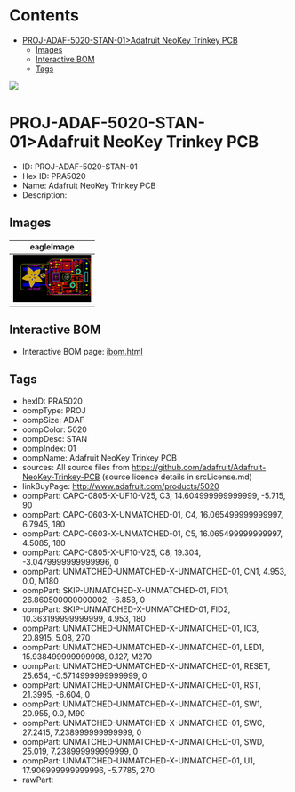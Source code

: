 



Contents
========

* [PROJ-ADAF-5020-STAN-01>Adafruit NeoKey Trinkey PCB](#proj-adaf-5020-stan-01adafruit-neokey-trinkey-pcb)
	* [Images](#images)
	* [Interactive BOM](#interactive-bom)
	* [Tags](#tags)
  
![][im]
# PROJ-ADAF-5020-STAN-01>Adafruit NeoKey Trinkey PCB

- ID: PROJ-ADAF-5020-STAN-01
- Hex ID: PRA5020
- Name: Adafruit NeoKey Trinkey PCB
- Description: 

## Images
  
  

|eagleImage|
| :---: |
|[![eagleImage](eagleImage_140.png)](eagleImage_600.png)|

## Interactive BOM

- Interactive BOM page: [ibom.html](kicad/bom/ibom.html)

## Tags

- hexID: PRA5020
- oompType: PROJ
- oompSize: ADAF
- oompColor: 5020
- oompDesc: STAN
- oompIndex: 01
- oompName: Adafruit NeoKey Trinkey PCB
- sources: All source files from https://github.com/adafruit/Adafruit-NeoKey-Trinkey-PCB (source licence details in srcLicense.md)
- linkBuyPage: http://www.adafruit.com/products/5020
- oompPart: CAPC-0805-X-UF10-V25, C3, 14.604999999999999, -5.715, 90
- oompPart: CAPC-0603-X-UNMATCHED-01, C4, 16.065499999999997, 6.7945, 180
- oompPart: CAPC-0603-X-UNMATCHED-01, C5, 16.065499999999997, 4.5085, 180
- oompPart: CAPC-0805-X-UF10-V25, C8, 19.304, -3.0479999999999996, 0
- oompPart: UNMATCHED-UNMATCHED-X-UNMATCHED-01, CN1, 4.953, 0.0, M180
- oompPart: SKIP-UNMATCHED-X-UNMATCHED-01, FID1, 26.860500000000002, -6.858, 0
- oompPart: SKIP-UNMATCHED-X-UNMATCHED-01, FID2, 10.363199999999999, 4.953, 180
- oompPart: UNMATCHED-UNMATCHED-X-UNMATCHED-01, IC3, 20.8915, 5.08, 270
- oompPart: UNMATCHED-UNMATCHED-X-UNMATCHED-01, LED1, 15.938499999999998, 0.127, M270
- oompPart: UNMATCHED-UNMATCHED-X-UNMATCHED-01, RESET, 25.654, -0.5714999999999999, 0
- oompPart: UNMATCHED-UNMATCHED-X-UNMATCHED-01, RST, 21.3995, -6.604, 0
- oompPart: UNMATCHED-UNMATCHED-X-UNMATCHED-01, SW1, 20.955, 0.0, M90
- oompPart: UNMATCHED-UNMATCHED-X-UNMATCHED-01, SWC, 27.2415, 7.238999999999999, 0
- oompPart: UNMATCHED-UNMATCHED-X-UNMATCHED-01, SWD, 25.019, 7.238999999999999, 0
- oompPart: UNMATCHED-UNMATCHED-X-UNMATCHED-01, U1, 17.906999999999996, -5.7785, 270
- rawPart: 



[im]: eagleImage_450.png
